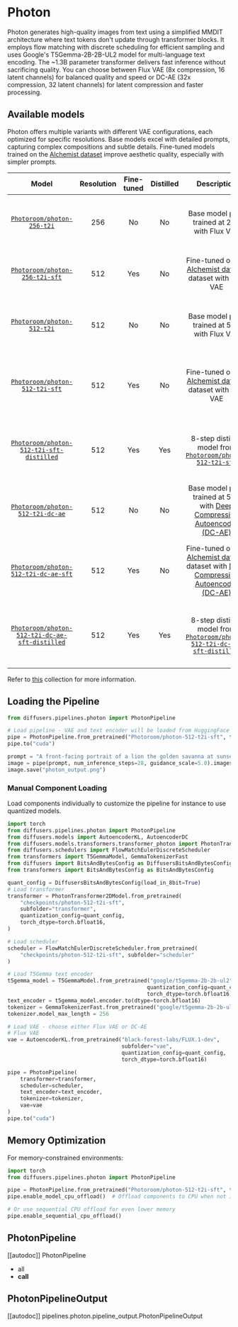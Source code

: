 <!-- Copyright 2025 The HuggingFace Team. All rights reserved.
#
# Licensed under the Apache License, Version 2.0 (the "License");
# you may not use this file except in compliance with the License.
# You may obtain a copy of the License at
#
#     http://www.apache.org/licenses/LICENSE-2.0
#
# Unless required by applicable law or agreed to in writing, software
# distributed under the License is distributed on an "AS IS" BASIS,
# WITHOUT WARRANTIES OR CONDITIONS OF ANY KIND, either express or implied.
# See the License for the specific language governing permissions and
# limitations under the License. -->

# Photon


Photon generates high-quality images from text using a simplified MMDIT architecture where text tokens don't update through transformer blocks. It employs flow matching with discrete scheduling for efficient sampling and uses Google's T5Gemma-2B-2B-UL2 model for multi-language text encoding. The ~1.3B parameter transformer delivers fast inference without sacrificing quality. You can choose between Flux VAE (8x compression, 16 latent channels) for balanced quality and speed or DC-AE (32x compression, 32 latent channels) for latent compression and faster processing.

## Available models

Photon offers multiple variants with different VAE configurations, each optimized for specific resolutions. Base models excel with detailed prompts, capturing complex compositions and subtle details. Fine-tuned models trained on the [Alchemist dataset](https://huggingface.co/datasets/yandex/alchemist) improve aesthetic quality, especially with simpler prompts.


| Model | Resolution | Fine-tuned | Distilled | Description | Suggested prompts | Suggested parameters | Recommended dtype |
|:-----:|:-----------------:|:----------:|:----------:|:----------:|:----------:|:----------:|:----------:|
| [`Photoroom/photon-256-t2i`](https://huggingface.co/Photoroom/photon-256-t2i)| 256 | No | No | Base model pre-trained at 256 with Flux VAE|Works best with detailed prompts in natural language|28 steps, cfg=5.0| `torch.bfloat16` |
| [`Photoroom/photon-256-t2i-sft`](https://huggingface.co/Photoroom/photon-256-t2i-sft)| 512 | Yes | No | Fine-tuned on the [Alchemist dataset](https://huggingface.co/datasets/yandex/alchemist) dataset with Flux VAE | Can handle less detailed prompts|28 steps, cfg=5.0| `torch.bfloat16` |
| [`Photoroom/photon-512-t2i`](https://huggingface.co/Photoroom/photon-512-t2i)| 512 | No | No | Base model pre-trained at 512 with Flux VAE |Works best with detailed prompts in natural language|28 steps, cfg=5.0| `torch.bfloat16` |
| [`Photoroom/photon-512-t2i-sft`](hhttps://huggingface.co/Photoroom/photon-512-t2i-sft)| 512 | Yes | No | Fine-tuned on the [Alchemist dataset](https://huggingface.co/datasets/yandex/alchemist) dataset with Flux VAE | Can handle less detailed prompts in natural language|28 steps, cfg=5.0| `torch.bfloat16` |
| [`Photoroom/photon-512-t2i-sft-distilled`](https://huggingface.co/Photoroom/photon-512-t2i-sft-distilled)| 512 | Yes | Yes | 8-step distilled model from [`Photoroom/photon-512-t2i-sft`](https://huggingface.co/Photoroom/photon-512-t2i-sft) | Can handle less detailed prompts in natural language|8 steps, cfg=1.0| `torch.bfloat16` |
| [`Photoroom/photon-512-t2i-dc-ae`](https://huggingface.co/Photoroom/photon-512-t2i-dc-ae)| 512 | No | No | Base model pre-trained at 512 with [Deep Compression Autoencoder (DC-AE)](https://hanlab.mit.edu/projects/dc-ae)|Works best with detailed prompts in natural language|28 steps, cfg=5.0| `torch.bfloat16` |
| [`Photoroom/photon-512-t2i-dc-ae-sft`](https://huggingface.co/Photoroom/photon-512-t2i-dc-ae-sft)| 512 | Yes | No | Fine-tuned on the [Alchemist dataset](https://huggingface.co/datasets/yandex/alchemist) dataset with [Deep Compression Autoencoder (DC-AE)](https://hanlab.mit.edu/projects/dc-ae) | Can handle less detailed prompts in natural language|28 steps, cfg=5.0| `torch.bfloat16` |
| [`Photoroom/photon-512-t2i-dc-ae-sft-distilled`](https://huggingface.co/Photoroom/photon-512-t2i-dc-ae-sft-distilled)| 512 | Yes | Yes | 8-step distilled model from [`Photoroom/photon-512-t2i-dc-ae-sft-distilled`](https://huggingface.co/Photoroom/photon-512-t2i-dc-ae-sft-distilled) | Can handle less detailed prompts in natural language|8 steps, cfg=1.0| `torch.bfloat16` |s

Refer to [this](https://huggingface.co/collections/Photoroom/photon-models-68e66254c202ebfab99ad38e) collection for more information.

## Loading the Pipeline

```py
from diffusers.pipelines.photon import PhotonPipeline

# Load pipeline - VAE and text encoder will be loaded from HuggingFace
pipe = PhotonPipeline.from_pretrained("Photoroom/photon-512-t2i-sft", torch_dtype=torch.bfloat16)
pipe.to("cuda")

prompt = "A front-facing portrait of a lion the golden savanna at sunset."
image = pipe(prompt, num_inference_steps=28, guidance_scale=5.0).images[0]
image.save("photon_output.png")
```

### Manual Component Loading

Load components individually to customize the pipeline for instance to use quantized models.

```py
import torch
from diffusers.pipelines.photon import PhotonPipeline
from diffusers.models import AutoencoderKL, AutoencoderDC
from diffusers.models.transformers.transformer_photon import PhotonTransformer2DModel
from diffusers.schedulers import FlowMatchEulerDiscreteScheduler
from transformers import T5GemmaModel, GemmaTokenizerFast
from diffusers import BitsAndBytesConfig as DiffusersBitsAndBytesConfig
from transformers import BitsAndBytesConfig as BitsAndBytesConfig

quant_config = DiffusersBitsAndBytesConfig(load_in_8bit=True)
# Load transformer
transformer = PhotonTransformer2DModel.from_pretrained(
    "checkpoints/photon-512-t2i-sft",
    subfolder="transformer",
    quantization_config=quant_config,
    torch_dtype=torch.bfloat16,
)

# Load scheduler
scheduler = FlowMatchEulerDiscreteScheduler.from_pretrained(
    "checkpoints/photon-512-t2i-sft", subfolder="scheduler"
)

# Load T5Gemma text encoder
t5gemma_model = T5GemmaModel.from_pretrained("google/t5gemma-2b-2b-ul2",
                                            quantization_config=quant_config,
                                            torch_dtype=torch.bfloat16)
text_encoder = t5gemma_model.encoder.to(dtype=torch.bfloat16)
tokenizer = GemmaTokenizerFast.from_pretrained("google/t5gemma-2b-2b-ul2")
tokenizer.model_max_length = 256

# Load VAE - choose either Flux VAE or DC-AE
# Flux VAE
vae = AutoencoderKL.from_pretrained("black-forest-labs/FLUX.1-dev",
                                    subfolder="vae",
                                    quantization_config=quant_config,
                                    torch_dtype=torch.bfloat16)

pipe = PhotonPipeline(
    transformer=transformer,
    scheduler=scheduler,
    text_encoder=text_encoder,
    tokenizer=tokenizer,
    vae=vae
)
pipe.to("cuda")
```


## Memory Optimization

For memory-constrained environments:

```py
import torch
from diffusers.pipelines.photon import PhotonPipeline

pipe = PhotonPipeline.from_pretrained("Photoroom/photon-512-t2i-sft", torch_dtype=torch.bfloat16)
pipe.enable_model_cpu_offload()  # Offload components to CPU when not in use

# Or use sequential CPU offload for even lower memory
pipe.enable_sequential_cpu_offload()
```

## PhotonPipeline

[[autodoc]] PhotonPipeline
  - all
  - __call__

## PhotonPipelineOutput

[[autodoc]] pipelines.photon.pipeline_output.PhotonPipelineOutput
